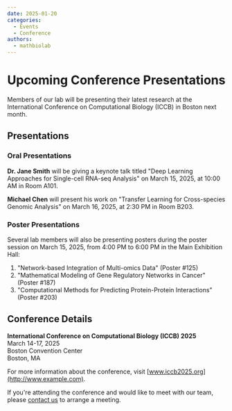 ```yaml
---
date: 2025-01-20
categories:
  - Events
  - Conference
authors:
  - mathbiolab
---
```


# Upcoming Conference Presentations

Members of our lab will be presenting their latest research at the International Conference on Computational Biology (ICCB) in Boston next month.

<!-- more -->

## Presentations

### Oral Presentations

**Dr. Jane Smith** will be giving a keynote talk titled "Deep Learning Approaches for Single-cell RNA-seq Analysis" on March 15, 2025, at 10:00 AM in Room A101.

**Michael Chen** will present his work on "Transfer Learning for Cross-species Genomic Analysis" on March 16, 2025, at 2:30 PM in Room B203.

### Poster Presentations

Several lab members will also be presenting posters during the poster session on March 15, 2025, from 4:00 PM to 6:00 PM in the Main Exhibition Hall:

1. "Network-based Integration of Multi-omics Data" (Poster #125)
2. "Mathematical Modeling of Gene Regulatory Networks in Cancer" (Poster #187)
3. "Computational Methods for Predicting Protein-Protein Interactions" (Poster #203)

## Conference Details

**International Conference on Computational Biology (ICCB) 2025**  
March 14-17, 2025  
Boston Convention Center  
Boston, MA

For more information about the conference, visit [www.iccb2025.org](http://www.example.com).

If you're attending the conference and would like to meet with our team, please [contact us](../../contact.md) to arrange a meeting.
